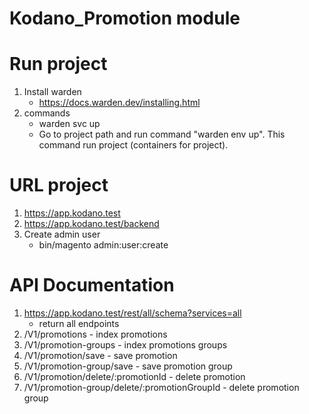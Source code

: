 # Kodano_Promotion module

# Run project

1. Install warden
   - https://docs.warden.dev/installing.html
2. commands
   - warden svc up
   - Go to project path and run command "warden env up". This command run project (containers for project).
   
# URL project

1. https://app.kodano.test
2. https://app.kodano.test/backend
3. Create admin user
   - bin/magento admin:user:create
   

# API Documentation

1. https://app.kodano.test/rest/all/schema?services=all
    - return all endpoints
2. /V1/promotions - index promotions
3. /V1/promotion-groups - index promotions groups
4. /V1/promotion/save - save promotion
5. /V1/promotion-group/save - save promotion group
6. /V1/promotion/delete/:promotionId - delete promotion
7. /V1/promotion-group/delete/:promotionGroupId - delete promotion group
